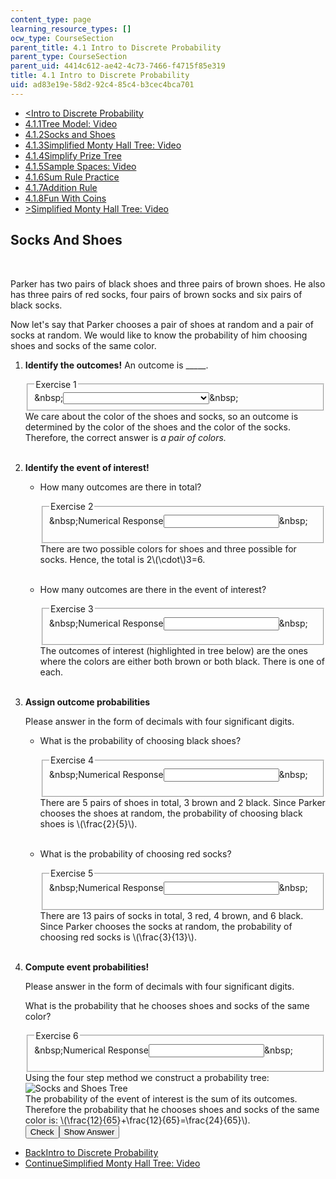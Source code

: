 ```yaml
---
content_type: page
learning_resource_types: []
ocw_type: CourseSection
parent_title: 4.1 Intro to Discrete Probability
parent_type: CourseSection
parent_uid: 4414c612-ae42-4c73-7466-f4715f85e319
title: 4.1 Intro to Discrete Probability
uid: ad83e19e-58d2-92c4-85c4-b3cec4bca701
---
```

<ul class="navigation pagination"><li id="top_bck_btn"><a href='/courses/electrical-engineering-and-computer-science/6-042j-mathematics-for-computer-science-spring-2015/probability/tp11-2';><<span>Intro to Discrete Probability</span></a></li><li id="flp_btn_1" ><a href='/courses/electrical-engineering-and-computer-science/6-042j-mathematics-for-computer-science-spring-2015/probability/tp11-2'>4.1.1<span>Tree Model: Video</span></a></li><li id="flp_btn_2" class="button_selected"><a href='/courses/electrical-engineering-and-computer-science/6-042j-mathematics-for-computer-science-spring-2015/probability/tp11-2/vertical-dcc88d262213'>4.1.2<span>Socks and Shoes</span></a></li><li id="flp_btn_3" ><a href='/courses/electrical-engineering-and-computer-science/6-042j-mathematics-for-computer-science-spring-2015/probability/tp11-2/vertical-65858dc50455'>4.1.3<span>Simplified Monty Hall Tree: Video</span></a></li><li id="flp_btn_4" ><a href='/courses/electrical-engineering-and-computer-science/6-042j-mathematics-for-computer-science-spring-2015/probability/tp11-2/vertical-9542d6e9bbc8'>4.1.4<span>Simplify Prize Tree</span></a></li><li id="flp_btn_5" ><a href='/courses/electrical-engineering-and-computer-science/6-042j-mathematics-for-computer-science-spring-2015/probability/tp11-2/vertical-7e0be1baca38'>4.1.5<span>Sample Spaces: Video</span></a></li><li id="flp_btn_6" ><a href='/courses/electrical-engineering-and-computer-science/6-042j-mathematics-for-computer-science-spring-2015/probability/tp11-2/vertical-eb54695f6f66'>4.1.6<span>Sum Rule Practice</span></a></li><li id="flp_btn_7" ><a href='/courses/electrical-engineering-and-computer-science/6-042j-mathematics-for-computer-science-spring-2015/probability/tp11-2/vertical-d95cbbc345c2'>4.1.7<span>Addition Rule</span></a></li><li id="flp_btn_8" ><a href='/courses/electrical-engineering-and-computer-science/6-042j-mathematics-for-computer-science-spring-2015/probability/tp11-2/vertical-a2b75a4824b8'>4.1.8<span>Fun With Coins</span></a></li><li id="top_continue_btn"><a href='/courses/electrical-engineering-and-computer-science/6-042j-mathematics-for-computer-science-spring-2015/probability/tp11-2/vertical-65858dc50455';>><span>Simplified Monty Hall Tree: Video</span></a></li></ul><h2 class="subhead">Socks And Shoes</h2><div class="self_assessment">
<br display_name="Socks And Shoes" url_name="Socks_And_Shoes_0" />
<p display_name="Socks And Shoes" url_name="Socks_And_Shoes_1">Parker has two pairs of black shoes and three pairs of brown shoes. He also has three pairs of red socks, four pairs of brown socks and six pairs of black socks.</p>
<p display_name="Socks And Shoes" url_name="Socks_And_Shoes_2">Now let's say that Parker chooses a pair of shoes at random and a pair of socks at random. We would like to know the probability of him choosing shoes and socks of the same color.</p>
<ol display_name="Socks And Shoes" url_name="Socks_And_Shoes_3">
<li>
<div id="Q1_div" class="problem_question"><p><b>Identify the outcomes!</b> An outcome is _____.
      </p><fieldset><legend class="visually-hidden">Exercise 1</legend><div class="choice"><label id="Q1_label"><span id="Q1_aria_status" tabindex="-1" class="visually-hidden">&amp;nbsp;</span><select onchange="numericTypedOrDropDownSelected(1)" id="Q1_select" class="problem_text_input"><option correct="false"></option><option correct="false">a pair of shoes</option><option correct="false">a pair of socks</option><option correct="true">a pair of colors</option><option correct="false">all permutations of shoes and socks</option><option correct="false">a color</option></select><span style="display:none;" id="Q1_ans_span" tabindex="-1">  a pair of colors</span><span id="Q1_normal_status" class="nostatus" aria-hidden="true">&amp;nbsp;</span></label></div></fieldset></div><div id="S1_div" class="problem_solution" tabindex="-1">We care about the color of the shoes and socks, so an outcome is determined by the color of the shoes and the color of the socks. Therefore, the correct answer is <em>a pair of colors.</em>
</div></li>
<br />
<li>
<p>
<b>Identify the event of interest!</b>
</p>
<ul>
<li>
<div id="Q2_div" class="problem_question"><p>How many outcomes are there in total?</p><fieldset><legend class="visually-hidden">Exercise 2</legend><div class="choice"><label id="Q2_label"><span id="Q2_aria_status" tabindex="-1" class="visually-hidden">&amp;nbsp;</span><span class="visually-hidden">Numerical Response</span><input type="text" id="Q2_input" value="" onkeypress="numericTypedOrDropDownSelected(2)" class="problem_text_input"><input type="hidden" id="Q2_ans" value="6"><input type="hidden" id="Q2_tolerance" value=".001"><span id="Q2_normal_status" class="nostatus" aria-hidden="true">&amp;nbsp;</span></label></div><p id="S2_ans" tabindex="-1" class="problem_answer"></p></fieldset></div><div id="S2_div" class="problem_solution" tabindex="-1">There are two possible colors for shoes and three possible for socks. Hence, the total is 2\(\cdot\)3=6.</div></li>
<br />
<li>
<div id="Q3_div" class="problem_question"><p>How many outcomes are there in the event of interest?</p><fieldset><legend class="visually-hidden">Exercise 3</legend><div class="choice"><label id="Q3_label"><span id="Q3_aria_status" tabindex="-1" class="visually-hidden">&amp;nbsp;</span><span class="visually-hidden">Numerical Response</span><input type="text" id="Q3_input" value="" onkeypress="numericTypedOrDropDownSelected(3)" class="problem_text_input"><input type="hidden" id="Q3_ans" value="2"><input type="hidden" id="Q3_tolerance" value=".001"><span id="Q3_normal_status" class="nostatus" aria-hidden="true">&amp;nbsp;</span></label></div><p id="S3_ans" tabindex="-1" class="problem_answer"></p></fieldset></div><div id="S3_div" class="problem_solution" tabindex="-1">The outcomes of interest (highlighted in tree below) are the ones where the colors are either both brown or both black. There is one of each.</div></li>
</ul>
</li>
<br />
<li>
<p>
<b>Assign outcome probabilities</b>
</p>
<p>
Please answer in the form of decimals with four significant digits.
	  </p>
<ul>
<li>
<div id="Q4_div" class="problem_question"><p>What is the probability of choosing black shoes?</p><fieldset><legend class="visually-hidden">Exercise 4</legend><div class="choice"><label id="Q4_label"><span id="Q4_aria_status" tabindex="-1" class="visually-hidden">&amp;nbsp;</span><span class="visually-hidden">Numerical Response</span><input type="text" id="Q4_input" value="" onkeypress="numericTypedOrDropDownSelected(4)" class="problem_text_input"><input type="hidden" id="Q4_ans" value="0.4"><input type="hidden" id="Q4_tolerance" value=".001"><span id="Q4_normal_status" class="nostatus" aria-hidden="true">&amp;nbsp;</span></label></div><p id="S4_ans" tabindex="-1" class="problem_answer"></p></fieldset></div><div id="S4_div" class="problem_solution" tabindex="-1">There are 5 pairs of shoes in total, 3 brown and 2 black. Since Parker chooses the shoes at random, the probability of choosing black shoes is \(\frac{2}{5}\).</div></li>
<br />
<li>
<div id="Q5_div" class="problem_question"><p>What is the probability of choosing red socks?</p><fieldset><legend class="visually-hidden">Exercise 5</legend><div class="choice"><label id="Q5_label"><span id="Q5_aria_status" tabindex="-1" class="visually-hidden">&amp;nbsp;</span><span class="visually-hidden">Numerical Response</span><input type="text" id="Q5_input" value="" onkeypress="numericTypedOrDropDownSelected(5)" class="problem_text_input"><input type="hidden" id="Q5_ans" value=".2307"><input type="hidden" id="Q5_tolerance" value=".001"><span id="Q5_normal_status" class="nostatus" aria-hidden="true">&amp;nbsp;</span></label></div><p id="S5_ans" tabindex="-1" class="problem_answer"></p></fieldset></div><div id="S5_div" class="problem_solution" tabindex="-1">There are 13 pairs of socks in total, 3 red, 4 brown, and 6 black. Since Parker chooses the socks at random, the probability of choosing red socks is \(\frac{3}{13}\).</div></li>
</ul>
</li>
<br />
<li>
<p>
<b>Compute event probabilities!</b>
</p>
<p>
Please answer in the form of decimals with four significant digits.
	  </p>
<div id="Q6_div" class="problem_question"><p>What is the probability that he chooses shoes and socks of the same color?</p><fieldset><legend class="visually-hidden">Exercise 6</legend><div class="choice"><label id="Q6_label"><span id="Q6_aria_status" tabindex="-1" class="visually-hidden">&amp;nbsp;</span><span class="visually-hidden">Numerical Response</span><input type="text" id="Q6_input" value="" onkeypress="numericTypedOrDropDownSelected(6)" class="problem_text_input"><input type="hidden" id="Q6_ans" value="0.3692"><input type="hidden" id="Q6_tolerance" value=".001"><span id="Q6_normal_status" class="nostatus" aria-hidden="true">&amp;nbsp;</span></label></div><p id="S6_ans" tabindex="-1" class="problem_answer"></p></fieldset></div><div id="S6_div" class="problem_solution" tabindex="-1">Using the four step method we construct a probability tree:
      <img align="bottom" alt="Socks and Shoes Tree" border="0" src="/courses/electrical-engineering-and-computer-science/6-042j-mathematics-for-computer-science-spring-2015/probability/tp11-2/vertical-dcc88d262213/socks_and_shoes_tree.jpg" />
<br />
      The probability of the event of interest is the sum of its outcomes. Therefore the probability that he chooses shoes and socks of the same color is: \(\frac{12}{65}+\frac{12}{65}=\frac{24}{65}\).</div><div class="action"><button id="Q1_button" onclick="checkAnswer({1: 'optionresponse', 2: 'numerical', 3: 'numerical', 4: 'numerical', 5: 'numerical', 6: 'numerical'})" class="problem_mo_button">Check</button><button id="Q1_button_show" onclick="showHideSolution({1: 'optionresponse', 2: 'numerical', 3: 'numerical', 4: 'numerical', 5: 'numerical', 6: 'numerical'}, 1, [1, 2, 3, 4, 5, 6])" class="problem_mo_button">Show Answer</button></div></li>
</ol>
</div><ul class="navigation progress"><li id="bck_btn"><a href='/courses/electrical-engineering-and-computer-science/6-042j-mathematics-for-computer-science-spring-2015/probability/tp11-2';>Back<span>Intro to Discrete Probability</span></a></li><li id="continue_btn"><a href='/courses/electrical-engineering-and-computer-science/6-042j-mathematics-for-computer-science-spring-2015/probability/tp11-2/vertical-65858dc50455';>Continue<span>Simplified Monty Hall Tree: Video</span></a></li></ul>